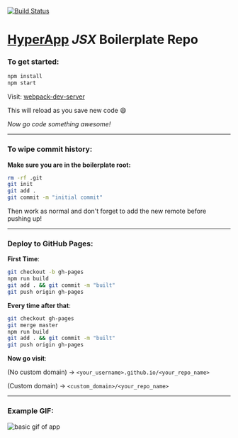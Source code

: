 [![Build Status](https://travis-ci.org/selfup/hyperapp-one.svg?branch=master)](https://travis-ci.org/selfup/hyperapp-one)

# [HyperApp](https://github.com/hyperapp/hyperapp) *JSX* Boilerplate Repo

### To get started:

```bash
npm install
npm start
```

Visit: [webpack-dev-server](http://localhost:8080/webpack-dev-server/index.html)

This will reload as you save new code :smile:

*Now go code something awesome!*

***

### To wipe commit history:

**Make sure you are in the boilerplate root:**

```bash
rm -rf .git
git init
git add .
git commit -m "initial commit"
```

Then work as normal and don't forget to add the new remote before pushing up!

***

### Deploy to GitHub Pages:

**First Time**:

```bash
git checkout -b gh-pages
npm run build
git add . && git commit -m "built"
git push origin gh-pages
```

**Every time after that**:

```bash
git checkout gh-pages
git merge master
npm run build
git add . && git commit -m "built"
git push origin gh-pages
```

**Now go visit**:

(No custom domain) -> `<your_username>.github.io/<your_repo_name>`

(Custom domain) -> `<custom_domain>/<your_repo_name>`

***

### Example GIF:

![basic gif of app](https://cloud.githubusercontent.com/assets/9837366/22784577/cdcf4c84-ee8d-11e6-98ca-89fe3b387cf1.gif)
